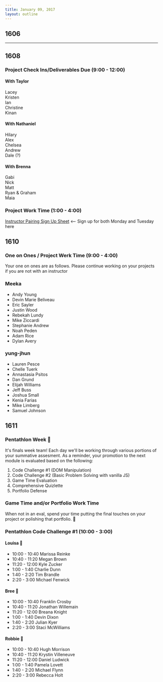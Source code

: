 ```yaml
---
title: January 09, 2017
layout: outline
---
```


## 1606

***

## 1608

### Project Check Ins/Deliverables Due (9:00 - 12:00)

#### With Taylor
Lacey  
Kristen  
Ian  
Christine  
Kinan  

#### With Nathaniel
Hilary  
Alex  
Chelsea  
Andrew  
Dale (?)  

#### With Brenna  
Gabi  
Nick  
Matt  
Ryan & Graham  
Maia  

### Project Work Time (1:00 - 4:00)

[Instructor Pairing Sign Up Sheet](https://docs.google.com/spreadsheets/d/16NI-dyR46yLPql7Eo_CrAWS8mNpJTIuzkcNXUl8SZsg/edit?usp=sharing) <-- Sign up for both Monday and Tuesday here

## 1610

### One on Ones / Project Werk Time (9:00 - 4:00)

Your one on ones are as follows.
Please continue working on your projects if you are not with an instructor

### Meeka

* Andy Young
* Devin Marie Beliveau
* Eric Sayler
* Justin Wood
* Rebekah Lundy
* Mike Ziccardi
* Stephanie Andrew
* Noah Peden
* Adam Rice
* Dylan Avery

### yung-jhun

* Lauren Pesce
* Chelle Tuerk
* Annastasia Psitos
* Dan Grund
* Elijah Williams
* Jeff Buss
* Joshua Small
* Kenia Farias
* Mike Limberg
* Samuel Johnson

## 1611

### Pentathlon Week :crystal_ball:
It's finals week team! Each day we'll be working through various portions of your summative assesment. As a reminder, your promotion to the next module is evaluated based on the following:

1. Code Challenge #1 (DOM Manipulation)
2. Code Challenge #2 (Basic Problem Solving with vanilla JS)
3. Game Time Evaluation
4. Comprehensive Quizlette
5. Portfolio Defense

### Game Time and/or Portfolio Work Time
When not in an eval, spend your time putting the final touches on your project or polishing that portfolio. :gem:

### Pentathlon Code Challenge #1 (10:00 - 3:00)

#### Louisa :hear_no_evil:
- 10:00 - 10:40 Marissa Reinke
- 10:40 - 11:20 Megan Brown
- 11:20 - 12:00 Kyle Zucker
- 1:00 - 1:40 Charlie Dunn
- 1:40 - 2:20 Tim Brandle
- 2:20 - 3:00 Michael Fenwick

#### Bree :see_no_evil:
- 10:00 - 10:40 Franklin Crosby
- 10:40 - 11:20 Jonathan Willemain
- 11:20 - 12:00 Breana Knight
- 1:00 - 1:40 Devin Dixon
- 1:40 - 2:20 Julian Kyer
- 2:20 - 3:00 Staci McWilliams

#### Robbie :speak_no_evil:
- 10:00 - 10:40 Hugh Morrison
- 10:40 - 11:20 Krystin Villeneuve
- 11:20 - 12:00 Daniel Ludwick
- 1:00 - 1:40 Pamela Lovett
- 1:40 - 2:20 Michael Flynn
- 2:20 - 3:00 Rebecca Holt
